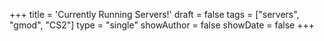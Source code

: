 +++
title = 'Currently Running Servers!'
draft =  false
tags = ["servers", "gmod", "CS2"]
type = "single"
showAuthor = false
showDate = false
+++

<div id="servers-container"></div>
<div id="log-container"></div> <!-- Container for logging -->
